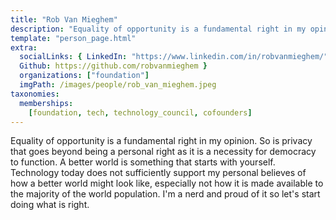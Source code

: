 ```yaml
---
title: "Rob Van Mieghem"
description: "Equality of opportunity is a fundamental right in my opinion. So is privacy...."
template: "person_page.html"
extra:
  socialLinks: { LinkedIn: "https://www.linkedin.com/in/robvanmieghem/",
  Github: https://github.com/robvanmieghem }
  organizations: ["foundation"]
  imgPath: /images/people/rob_van_mieghem.jpeg
taxonomies:
  memberships:
    [foundation, tech, technology_council, cofounders]
---
```


Equality of opportunity is a fundamental right in my opinion. So is privacy that goes beyond being a personal right as it is a necessity for democracy to function. A better world is something that starts with yourself. Technology today does not sufficiently support my personal believes of how a better world might look like, especially not how it is made available to the majority of the world population. I'm a nerd and proud of it so let's start doing what is right.
